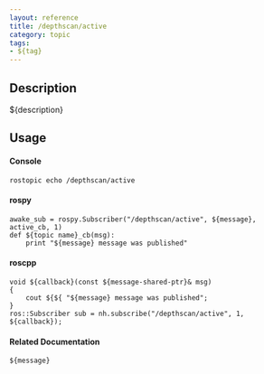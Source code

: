 ```yaml
---
layout: reference
title: /depthscan/active
category: topic
tags: 
- ${tag}
---
```


## Description
${description}

## Usage
#### Console
```
rostopic echo /depthscan/active
```

#### rospy
```
awake_sub = rospy.Subscriber("/depthscan/active", ${message}, active_cb, 1)
def ${topic name}_cb(msg):
    print "${message} message was published"
```

#### roscpp
```
void ${callback}(const ${message-shared-ptr}& msg)
{
    cout ${${ "${message} message was published";
}
ros::Subscriber sub = nh.subscribe("/depthscan/active", 1, ${callback});
```

#### Related Documentation
``${message}``  